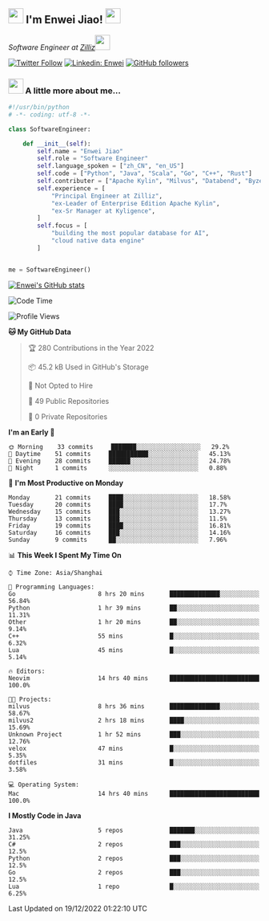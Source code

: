 <h2><img src="https://emojis.slackmojis.com/emojis/images/1531849430/4246/blob-sunglasses.gif?1531849430" width="30"/> I'm  Enwei Jiao! <img src="https://media.giphy.com/media/juBt25nT1KGys/giphy.gif" width=30> </h2>
<!-- <img align='right' src="https://media.giphy.com/media/M9gbBd9nbDrOTu1Mqx/giphy.gif" width="230"> -->
<p><em>Software Engineer at <a href="https://zilliz.com/">Zilliz</a><img src="https://media.giphy.com/media/WUlplcMpOCEmTGBtBW/giphy.gif" width="30"></em></p>

[![Twitter Follow](https://img.shields.io/twitter/follow/misteranmol?label=Follow)](https://twitter.com/intent/follow?screen_name=EnweiJiao)
[![Linkedin: Enwei](https://img.shields.io/badge/-enwei-blue?style=&logo=Linkedin&logoColor=white&link=https://www.linkedin.com/in/enwei-jiao-41192a97)](https://www.linkedin.com/in/enwei-jiao-41192a97/)
[![GitHub followers](https://img.shields.io/github/followers/jiaoew1991?label=Follow&style=social)](https://github.com/jiaoew1991)


### <img src="https://media.giphy.com/media/VgCDAzcKvsR6OM0uWg/giphy.gif" width="30"> A little more about me...  

```python
#!/usr/bin/python
# -*- coding: utf-8 -*-

class SoftwareEngineer:

    def __init__(self):
        self.name = "Enwei Jiao"
        self.role = "Software Engineer"
        self.language_spoken = ["zh_CN", "en_US"]
        self.code = ["Python", "Java", "Scala", "Go", "C++", "Rust"]
        self.contributer = ["Apache Kylin", "Milvus", "Databend", "Byzer-Lang"]
        self.experience = [
            "Principal Engineer at Zilliz",
            "ex-Leader of Enterprise Edition Apache Kylin",
            "ex-Sr Manager at Kyligence",
        ]
        self.focus = [
            "building the most popular database for AI",
            "cloud native data engine"
        ]


me = SoftwareEngineer()
```

[![Enwei's GitHub stats](https://github-readme-stats.vercel.app/api?username=jiaoew1991&count_private=true&show_icons=true)](https://github.com/jiaoew1991/jiaoew1991)

<!-- [![Top Langs](https://github-readme-stats.vercel.app/api/top-langs/?username=jiaoew1991&layout=compact)](https://github.com/jiaoew1991/jiaoew1991) -->

<!--START_SECTION:waka-->
![Code Time](http://img.shields.io/badge/Code%20Time-379%20hrs%204%20mins-blue)

![Profile Views](http://img.shields.io/badge/Profile%20Views-0-blue)

**🐱 My GitHub Data** 

> 🏆 280 Contributions in the Year 2022
 > 
> 📦 45.2 kB Used in GitHub's Storage 
 > 
> 🚫 Not Opted to Hire
 > 
> 📜 49 Public Repositories 
 > 
> 🔑 0 Private Repositories  
 > 
**I'm an Early 🐤** 

```text
🌞 Morning    33 commits     ███████░░░░░░░░░░░░░░░░░░   29.2% 
🌆 Daytime    51 commits     ███████████░░░░░░░░░░░░░░   45.13% 
🌃 Evening    28 commits     ██████░░░░░░░░░░░░░░░░░░░   24.78% 
🌙 Night      1 commits      ░░░░░░░░░░░░░░░░░░░░░░░░░   0.88%

```
📅 **I'm Most Productive on Monday** 

```text
Monday       21 commits     ████░░░░░░░░░░░░░░░░░░░░░   18.58% 
Tuesday      20 commits     ████░░░░░░░░░░░░░░░░░░░░░   17.7% 
Wednesday    15 commits     ███░░░░░░░░░░░░░░░░░░░░░░   13.27% 
Thursday     13 commits     ███░░░░░░░░░░░░░░░░░░░░░░   11.5% 
Friday       19 commits     ████░░░░░░░░░░░░░░░░░░░░░   16.81% 
Saturday     16 commits     ███░░░░░░░░░░░░░░░░░░░░░░   14.16% 
Sunday       9 commits      ██░░░░░░░░░░░░░░░░░░░░░░░   7.96%

```


📊 **This Week I Spent My Time On** 

```text
⌚︎ Time Zone: Asia/Shanghai

💬 Programming Languages: 
Go                       8 hrs 20 mins       ██████████████░░░░░░░░░░░   56.84% 
Python                   1 hr 39 mins        ██░░░░░░░░░░░░░░░░░░░░░░░   11.31% 
Other                    1 hr 20 mins        ██░░░░░░░░░░░░░░░░░░░░░░░   9.14% 
C++                      55 mins             █░░░░░░░░░░░░░░░░░░░░░░░░   6.32% 
Lua                      45 mins             █░░░░░░░░░░░░░░░░░░░░░░░░   5.14%

🔥 Editors: 
Neovim                   14 hrs 40 mins      █████████████████████████   100.0%

🐱‍💻 Projects: 
milvus                   8 hrs 36 mins       ██████████████░░░░░░░░░░░   58.67% 
milvus2                  2 hrs 18 mins       ████░░░░░░░░░░░░░░░░░░░░░   15.69% 
Unknown Project          1 hr 52 mins        ███░░░░░░░░░░░░░░░░░░░░░░   12.76% 
velox                    47 mins             █░░░░░░░░░░░░░░░░░░░░░░░░   5.35% 
dotfiles                 31 mins             █░░░░░░░░░░░░░░░░░░░░░░░░   3.58%

💻 Operating System: 
Mac                      14 hrs 40 mins      █████████████████████████   100.0%

```

**I Mostly Code in Java** 

```text
Java                     5 repos             ███████░░░░░░░░░░░░░░░░░░   31.25% 
C#                       2 repos             ███░░░░░░░░░░░░░░░░░░░░░░   12.5% 
Python                   2 repos             ███░░░░░░░░░░░░░░░░░░░░░░   12.5% 
Go                       2 repos             ███░░░░░░░░░░░░░░░░░░░░░░   12.5% 
Lua                      1 repo              █░░░░░░░░░░░░░░░░░░░░░░░░   6.25%

```



 Last Updated on 19/12/2022 01:22:10 UTC
<!--END_SECTION:waka-->
